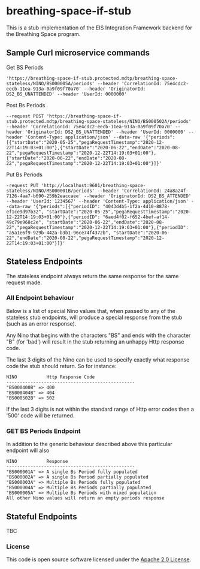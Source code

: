 # breathing-space-if-stub

This is a stub implementation of the EIS Integration Framework backend for the Breathing Space program.

## Sample Curl microservice commands

Get BS Periods

    'https://breathing-space-if-stub.protected.mdtp/breathing-space-stateless/NINO/BS000005A/periods' --header 'CorrelationId: 75e4cdc2-eecb-11ea-913a-0a9f09f70a70' --header 'OriginatorId: DS2_BS_UNATTENDED' --header 'UserId: 0000000'

Post Bs Periods

    --request POST 'https://breathing-space-if-stub.protected.mdtp/breathing-space-stateless/NINO/BS000502A/periods' --header 'CorrelationId: 75e4cdc2-eecb-11ea-913a-0a9f09f70a70' --header 'OriginatorId: DS2_BS_UNATTENDED' --header 'UserId: 0000000' --header 'Content-Type: application/json' --data-raw '{"periods":[{"startDate":"2020-05-25","pegaRequestTimestamp":"2020-12-22T14:19:03+01:00"},{"startDate":"2020-06-22","endDate":"2020-08-22","pegaRequestTimestamp":"2020-12-22T14:19:03+01:00"},{"startDate":"2020-06-22","endDate":"2020-08-22","pegaRequestTimestamp":"2020-12-22T14:19:03+01:00"}]}'

Put Bs Periods

    -request PUT 'http://localhost:9601/breathing-space-stateless/NINO/MS000001B/periods' --header 'CorrelationId: 24a8a24f-7126-4aa7-b690-259b2eaccaee' --header 'OriginatorId: DS2_BS_ATTENDED' --header 'UserId: 1234567' --header 'Content-Type: application/json' --data-raw '{"periods":[{"periodID": "4043d4b5-1f2a-4d10-8878-ef1ce9d97b32", "startDate":"2020-05-25","pegaRequestTimestamp":"2020-12-22T14:19:03+01:00"},{"periodID": "6aed4f02-f652-4bef-af14-49c79e968c2e", "startDate":"2020-06-22","endDate":"2020-08-22","pegaRequestTimestamp":"2020-12-22T14:19:03+01:00"},{"periodID": "a5a1e6f9-929b-442a-b3b1-96ce74f4372b", "startDate":"2020-06-22","endDate":"2020-08-22","pegaRequestTimestamp":"2020-12-22T14:19:03+01:00"}]}'

## Stateless Endpoints
The stateless endpoint always return the same response for the same request made.

### All Endpoint behaviour
Below is a list of special Nino values that, when passed to any of the stateless stub endpoints, will produce a special response from 
the stub (such as an error response).

Any Nino that begins with the characters "BS" and ends with the character "B" (for 'bad') will result
in the stub returning an unhappy Http response code. 

The last 3 digits of the Nino can be used to specify exactly what response code the stub should return. So
for instance:

    NINO           Http Response Code 
    ------------------------------------------------
    "BS000400B" => 400
    "BS000404B" => 404
    "BS000502B" => 502

If the last 3 digits is not within the standard range of Http error codes then a '500' code will be returned. 

### GET BS Periods Endpoint
In addition to the generic behaviour described above this particular endpoint will also    

    NINO           Response 
    ------------------------------------------------
    "BS000001A" => A single Bs Period fully populated
    "BS000002A" => A single Bs Period partially populated
    "BS000003A" => Multiple Bs Periods fully populated
    "BS000004A" => Multiple Bs Periods partially populated
    "BS000005A" => Multiple Bs Periods with mixed population
    All other Nino values will return an empty periods response

## Stateful Endpoints
TBC

### License

This code is open source software licensed under the [Apache 2.0 License]("http://www.apache.org/licenses/LICENSE-2.0.html").
